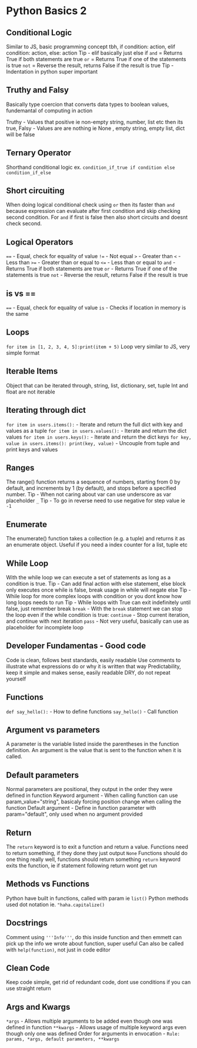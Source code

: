 # Python Basics 2

## Conditional Logic

Similar to JS, basic programming concept tbh, if condition: action, elif condition: action, else: action
Tip - elif basically just else if
`and` = Returns True if both statements are true
`or` = Returns True if one of the statements is true
`not` = Reverse the result, returns False if the result is true
Tip - Indentation in python super important

## Truthy and Falsy

Basically type coercion that converts data types to boolean values, fundemantal of computing in action

Truthy - Values that positive ie non-empty string, number, list etc then its true,
Falsy - Values are are nothing ie None , empty string, empty list, dict will be false

## Ternary Operator

Shorthand conditional logic
ex. `condition_if_true if condition else condition_if_else`

## Short circuiting

When doing logical conditional check using `or` then its faster than `and` because expression can evaluate after first condition and skip checking second condition. For `and` if first is false then also short circuits and doesnt check second.

## Logical Operators

`==` - Equal, check for equality of value
`!=` - Not equal
`>` - Greater than
`<` - Less than
`>=` - Greater than or equal to
`<=` - Less than or equal to
`and` - Returns True if both statements are true
`or` - Returns True if one of the statements is true
`not` - Reverse the result, returns False if the result is true

## is vs ==

`==` - Equal, check for equality of value
`is` - Checks if location in memory is the same

## Loops

`for item in [1, 2, 3, 4, 5]:print(item + 5)`
Loop very similar to JS, very simple format

## Iterable Items

Object that can be iterated through, string, list, dictionary, set, tuple
Int and float are not iterable

## Iterating through dict

`for item in users.items():` - Iterate and return the full dict with key and values as a tuple
`for item in users.values():` - Iterate and return the dict values
`for item in users.keys():` - Iterate and return the dict keys
`for key, value in users.items(): print(key, value)` - Uncouple from tuple and print keys and values

## Ranges

The range() function returns a sequence of numbers, starting from 0 by default, and increments by 1 (by default), and stops before a specified number.
Tip - When not caring about var can use underscore as var placeholder `_`
Tip - To go in reverse need to use negative for step value ie `-1`

## Enumerate

The enumerate() function takes a collection (e.g. a tuple) and returns it as an enumerate object.
Useful if you need a index counter for a list, tuple etc

## While Loop

With the while loop we can execute a set of statements as long as a condition is true.
Tip - Can add final action with else statement, else block only executes once while is false, break usage in while will negate else
Tip - While loop for more complex loops with condition or you dont know how long loops needs to run
Tip - While loops with True can exit indefinitely until false, just remember break
`break` - With the `break` statement we can stop the loop even if the while condition is true:
`continue` - Stop current iteration, and continue with next iteration
`pass` - Not very useful, basically can use as placeholder for incomplete loop

## Developer Fundamentas - Good code

Code is clean, follows best standards, easily readable
Use comments to illustrate what expressions do or why it is written that way
Predictability, keep it simple and makes sense, easily readable
DRY, do not repeat yourself

## Functions

`def say_hello():` - How to define functions
`say_hello()` - Call function

## Argument vs parameters

A parameter is the variable listed inside the parentheses in the function definition.
An argument is the value that is sent to the function when it is called.

## Default parameters

Normal parameters are positional, they output in the order they were defined in function
Keyword argument - When calling function can use param_value="string", basicaly forcing position change when calling the function
Default argument - Define in function parameter with param="default", only used when no argument provided

## Return

The `return` keyword is to exit a function and return a value.
Functions need to return something, if they done they just output `None`
Functions should do one thing really well, functions should return something
`return` keyword exits the function, ie if statement following return wont get run

## Methods vs Functions

Python have built in functions, called with param ie `list()`
Python methods used dot notation ie. `"haha.capitalize()`

## Docstrings

Comment using `'''Info'''`, do this inside function and then emmett can pick up the info we wrote about function, super useful
Can also be called with `help(function)`, not just in code editor

## Clean Code

Keep code simple, get rid of redundant code, dont use conditions if you can use straight return

## Args and Kwargs

`*args` - Allows multiple arguments to be added even though one was defined in function
`**kwargs` - Allows usage of multiple keyword args even though only one was defined
Order for arguments in envocation - `Rule: params, *args, default parameters, **kwargs`
